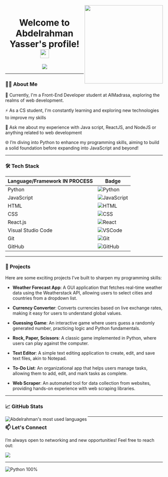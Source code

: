 <img width="250" align="right" src="https://c.tenor.com/_DOBjnGspYAAAAAM/code-coding.gif">

<h1 align="center">Welcome to Abdelrahman Yasser's profile! <img src="https://media.giphy.com/media/hvRJCLFzcasrR4ia7z/giphy.gif" width="28"></h1>

<p align="center">
  <a href="https://github.com/DenverCoder1/readme-typing-svg">
    <img src="https://readme-typing-svg.herokuapp.com/?lines=Aspiring%20Front-End%20Developer;Ex-Senior%20Community%20Manager;Creative%20Python%20Project%20Builder;Always%20Learning%20New%20Things&font=Fira%20Code&center=true&width=500&height=45&color=blue&vCenter=true&size=22">
  </a>
</p>

---

### 👨‍💻 About Me

🌱 Currently, I'm a Front-End Developer student at AlMadrasa, exploring the realms of web development.

⚡ As a CS student, I'm constantly learning and exploring new technologies to improve my skills

🌟 Ask me about my experience with Java script, ReactJS, and NodeJS  or anything related to web development

🌐 I’m diving into Python to enhance my programming skills, aiming to build a solid foundation before expanding into JavaScript and beyond!

---

### 🛠️ Tech Stack

| Language/Framework IN PROCESS | Badge |
|--------------------|-------|
| Python             | ![Python](https://img.shields.io/badge/-Python%20-05122A?style=flat&logo=python) |
| JavaScript         | ![JavaScript](https://img.shields.io/badge/-JavaScript-05122A?style=flat&logo=javascript) |
| HTML               | ![HTML](https://img.shields.io/badge/-HTML-05122A?style=flat&logo=HTML5) |
| CSS                | ![CSS](https://img.shields.io/badge/-CSS-05122A?style=flat&logo=CSS3&logoColor=1572B6) |
| React.js           | ![React](https://img.shields.io/badge/-React-05122A?style=flat&logo=react) |
| Visual Studio Code | ![VSCode](https://img.shields.io/badge/-Visual%20Studio%20Code-05122A?style=flat&logo=visual-studio-code&logoColor=007ACC) |
| Git                | ![Git](https://img.shields.io/badge/-Git-05122A?style=flat&logo=git) |
| GitHub             | ![GitHub](https://img.shields.io/badge/-GitHub-05122A?style=flat&logo=github) |

---

### 🌟 Projects

Here are some exciting projects I’ve built to sharpen my programming skills:

- **Weather Forecast App**: A GUI application that fetches real-time weather data using the Weatherstack API, allowing users to select cities and countries from a dropdown list.

- **Currency Converter**: Converts currencies based on live exchange rates, making it easy for users to understand global values.

- **Guessing Game**: An interactive game where users guess a randomly generated number, practicing logic and Python fundamentals.

- **Rock, Paper, Scissors**: A classic game implemented in Python, where users can play against the computer.

- **Text Editor**: A simple text editing application to create, edit, and save text files, akin to Notepad.

- **To-Do List**: An organizational app that helps users manage tasks, allowing them to add, edit, and mark tasks as complete.

- **Web Scraper**: An automated tool for data collection from websites, providing hands-on experience with web scraping libraries.

---

### 📈 GitHub Stats
<img align="left" src="https://github-readme-stats.vercel.app/api/top-langs?username=abdoyasser702&show_icons=true&locale=en&layout=compact&theme=radical" alt="Abdelrahman's most used languages" />

---

### 📫 Let's Connect

I’m always open to networking and new opportunities! Feel free to reach out:

<a href="https://www.linkedin.com/in/abdelrahman-yasser-006675327/" target="_blank"><img src="https://img.shields.io/badge/-abdelrahman%20Ali-0077B5?style=for-the-badge&logo=Linkedin&logoColor=white"/></a>


---

<img src="https://img.shields.io/badge/Python-100%25-blue?style=flat-square&logo=python" alt="Python 100%" />
